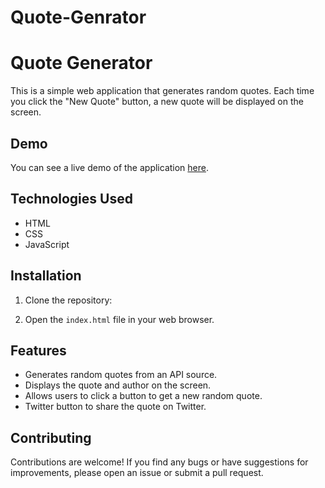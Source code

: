 ﻿# Quote-Genrator
# Quote Generator

This is a simple web application that generates random quotes. Each time you click the "New Quote" button, a new quote will be displayed on the screen.

## Demo

You can see a live demo of the application [here](<insert-demo-url>).

## Technologies Used

- HTML
- CSS
- JavaScript

## Installation

1. Clone the repository:


2. Open the `index.html` file in your web browser.

## Features

- Generates random quotes from an API source.
- Displays the quote and author on the screen.
- Allows users to click a button to get a new random quote.
- Twitter button to share the quote on Twitter.

## Contributing

Contributions are welcome! If you find any bugs or have suggestions for improvements, please open an issue or submit a pull request.


